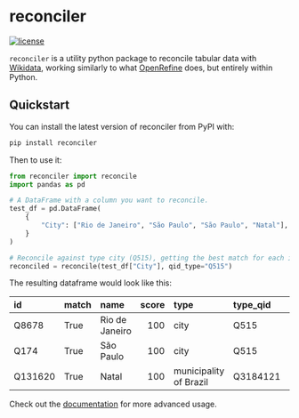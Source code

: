 # reconciler

<!-- badges: start -->
[![license](https://img.shields.io/badge/license-BSD%202--clause-green)](https://github.com/jvfe/reconciler/blob/master/LICENSE)
<!-- badges: end -->

`reconciler` is a utility python package to reconcile tabular data with [Wikidata](https://www.wikidata.org/wiki/Wikidata:Main_Page), 
working similarly to what [OpenRefine](https://openrefine.org/) does, but entirely within Python.

## Quickstart

You can install the latest version of reconciler from PyPI with:

``` bash
pip install reconciler
```

Then to use it:

```python
from reconciler import reconcile
import pandas as pd

# A DataFrame with a column you want to reconcile.
test_df = pd.DataFrame(
    {
        "City": ["Rio de Janeiro", "São Paulo", "São Paulo", "Natal"],
    }
)

# Reconcile against type city (Q515), getting the best match for each item.
reconciled = reconcile(test_df["City"], qid_type="Q515")
```

The resulting dataframe would look like this:

| id      | match   | name           |   score | type                   | type_qid   | input_value    |
|:--------|:--------|:---------------|--------:|:-----------------------|:-----------|:---------------|
| Q8678   | True    | Rio de Janeiro |     100 | city                   | Q515       | Rio de Janeiro |
| Q174    | True    | São Paulo      |     100 | city                   | Q515       | São Paulo      |
| Q131620 | True    | Natal          |     100 | municipality of Brazil | Q3184121   | Natal          |

Check out the [documentation]() for more advanced usage.